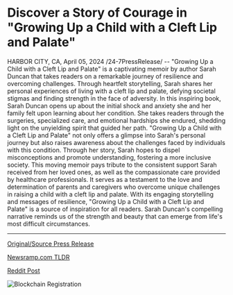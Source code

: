 # Discover a Story of Courage in "Growing Up a Child with a Cleft Lip and Palate"

HARBOR CITY, CA, April 05, 2024 /24-7PressRelease/ -- "Growing Up a Child with a Cleft Lip and Palate" is a captivating memoir by author Sarah Duncan that takes readers on a remarkable journey of resilience and overcoming challenges. Through heartfelt storytelling, Sarah shares her personal experiences of living with a cleft lip and palate, defying societal stigmas and finding strength in the face of adversity.  In this inspiring book, Sarah Duncan opens up about the initial shock and anxiety she and her family felt upon learning about her condition. She takes readers through the surgeries, specialized care, and emotional hardships she endured, shedding light on the unyielding spirit that guided her path. "Growing Up a Child with a Cleft Lip and Palate" not only offers a glimpse into Sarah's personal journey but also raises awareness about the challenges faced by individuals with this condition. Through her story, Sarah hopes to dispel misconceptions and promote understanding, fostering a more inclusive society.  This moving memoir pays tribute to the consistent support Sarah received from her loved ones, as well as the compassionate care provided by healthcare professionals. It serves as a testament to the love and determination of parents and caregivers who overcome unique challenges in raising a child with a cleft lip and palate.  With its engaging storytelling and messages of resilience, "Growing Up a Child with a Cleft Lip and Palate" is a source of inspiration for all readers. Sarah Duncan's compelling narrative reminds us of the strength and beauty that can emerge from life's most difficult circumstances. 

---

[Original/Source Press Release](https://www.24-7pressrelease.com/press-release/509849/discover-a-story-of-courage-in-growing-up-a-child-with-a-cleft-lip-and-palate)
                    

[Newsramp.com TLDR](None) 



[Reddit Post](https://www.reddit.com/r/HealthCareNewsInfo/comments/1bwbuxy/inspirational_memoir_sheds_light_on_living_with_a/) 



![Blockchain Registration](https://cdn.newsramp.app/24-7PressRelease/qrcode/244/5/healWvi7.webp)